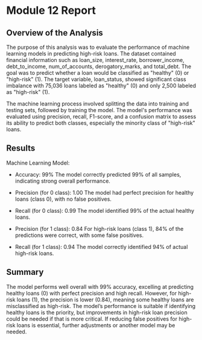 # Module 12 Report

## Overview of the Analysis

The purpose of this analysis was to evaluate the performance of machine learning models in predicting high-risk loans. The dataset contained financial information such as loan_size, interest_rate, borrower_income, debt_to_income, num_of_accounts, derogatory_marks, and total_debt. The goal was to predict whether a loan would be classified as "healthy" (0) or "high-risk" (1). The target variable, loan_status, showed significant class imbalance with 75,036 loans labeled as "healthy" (0) and only 2,500 labeled as "high-risk" (1).

The machine learning process involved splitting the data into training and testing sets, followed by training the model. The model's performance was evaluated using precision, recall, F1-score, and a confusion matrix to assess its ability to predict both classes, especially the minority class of "high-risk" loans.

## Results

Machine Learning Model:
- Accuracy: 99%
The model correctly predicted 99% of all samples, indicating strong overall performance.

- Precision (for 0 class): 1.00
The model had perfect precision for healthy loans (class 0), with no false positives.

- Recall (for 0 class): 0.99
The model identified 99% of the actual healthy loans.

- Precision (for 1 class): 0.84
For high-risk loans (class 1), 84% of the predictions were correct, with some false positives.

- Recall (for 1 class): 0.94
The model correctly identified 94% of actual high-risk loans.

## Summary

The model performs well overall with 99% accuracy, excelling at predicting healthy loans (0) with perfect precision and high recall. However, for high-risk loans (1), the precision is lower (0.84), meaning some healthy loans are misclassified as high-risk. The model’s performance is suitable if identifying healthy loans is the priority, but improvements in high-risk loan precision could be needed if that is more critical. If reducing false positives for high-risk loans is essential, further adjustments or another model may be needed.
